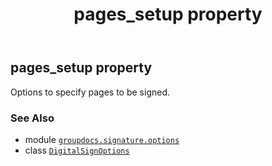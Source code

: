 ﻿---
title: pages_setup property
second_title: GroupDocs.Signature for Python via .NET API References
description: 
type: docs
url: /python-net/groupdocs.signature.options/digitalsignoptions/pages_setup/
is_root: false
weight: 240
---

## pages_setup property


Options to specify pages to be signed.

### See Also
* module [`groupdocs.signature.options`](../../)
* class [`DigitalSignOptions`](/signature/python-net/groupdocs.signature.options/digitalsignoptions)
